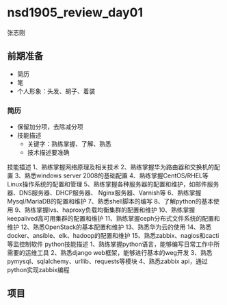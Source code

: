# nsd1905_review_day01

张志刚

## 前期准备

- 简历
- 笔
- 个人形象：头发、胡子、着装

### 简历

- 保留加分项，去除减分项
- 技能描述
  - 关键字：熟练掌握、了解、熟悉
  - 技术描述要准确



技能描述
1、熟练掌握网络原理及相关技术
2、熟练掌握华为路由器和交换机的配置
3、熟悉windows server 2008的基础配置
4、熟练掌握CentOS/RHEL等Linux操作系统的配置和管理
5、熟练掌握各种服务器的配置和维护，如邮件服务器、DNS服务器、DHCP服务器、
Nginx服务器、Varnish等
6、熟练掌握Mysql/MariaDB的配置和维护
7、熟悉shell脚本的编写
8、了解python的基本使用
9、熟练掌握lvs、haproxy负载均衡集群的配置和维护
10、熟练掌握keepalived高可用集群的配置和维护
11、熟练掌握ceph分布式文件系统的配置和维护
12、熟悉OpenStack的基本配置和维护
13、熟悉华为云的使用
14、熟悉docker、ansible、elk、hadoop的配置和维护
15、熟悉zabbix、nagios和cacti等监控制软件
python技能描述
1、熟练掌握python语言，能够编写日常工作中所需要的运维工具
2、熟悉django web框架，能够进行基本的weg开发
3、熟悉pymysql、sqlalchemy、urllib、requests等模块
4、熟悉zabbix api，通过python实现zabbix编程



## 项目













